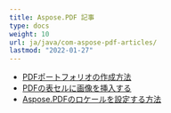```yaml
---
title: Aspose.PDF 記事
type: docs
weight: 10
url: ja/java/com-aspose-pdf-articles/
lastmod: "2022-01-27"
---
```


- [PDFポートフォリオの作成方法](/pdf/java/how-to-create-pdf-portfolio/)
- [PDFの表セルに画像を挿入する](/pdf/java/insert-an-image-into-a-table-cell-in-pdf/)
- [Aspose.PDFのロケールを設定する方法](/pdf/java/how-to-set-locale-for-aspose-pdf/)